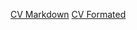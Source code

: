 [CV Markdown](https://NP-12D.github.io/rsschool-cv/cv)
[CV Formated](https://NP-12D.github.io/rsschool-cv/)